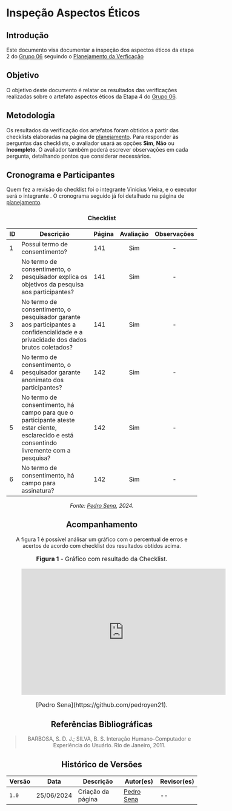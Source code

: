 # Inspeção Aspectos Éticos

## Introdução

Este documento visa documentar a inspeção dos aspectos éticos da etapa 2 do [Grupo 06](https://interacao-humano-computador.github.io/2024.1-DETRANDF) seguindo o [Planejamento da Verficação](./planejamento.md)


## Objetivo

O objetivo deste documento é relatar os resultados das verificações realizadas sobre o artefato aspectos éticos da Etapa 4 do [Grupo 06](https://interacao-humano-computador.github.io/2024.1-DETRANDF).

## Metodologia

Os resultados da verificação dos artefatos foram obtidos a partir das checklists elaboradas na página de [planejamento](./planejamento.md). Para responder às perguntas das checklists, o avaliador usará as opções **Sim**, **Não** ou **Incompleto**. O avaliador também poderá escrever observações em cada pergunta, detalhando pontos que considerar necessários.

## Cronograma e Participantes

Quem fez a revisão do checklist foi o integrante Vinicius Vieira, e o executor será o integrante [](https://github.com/). O cronograma seguido já foi detalhado na página de [planejamento](./planejamento.md).

<center>

### Checklist

<center>

| ID  | Descrição | Página | Avaliação | Observações |
| --- | ---- | --- | :-------: | :---------: |
| 1   |  Possui termo de consentimento?   |  141   | Sim    |      -      |
| 2   |  No termo de consentimento, o pesquisador explica os objetivos da pesquisa aos participantes? | 141  |     Sim     |      -      |
| 3   |  No termo de consentimento, o pesquisador garante aos participantes a confidencialidade e a privacidade dos dados brutos coletados?  | 141 |     Sim     |      -      |
| 4   |  No termo de consentimento, o pesquisador garante anonimato dos participantes?   | 142 |     Sim     |      -      |
| 5   |  No termo de consentimento, há campo para que o participante ateste estar ciente, esclarecido e está consentindo livremente com a pesquisa?   |  142  | Sim     |      -      |
| 6   |  No termo de consentimento, há campo para assinatura?   | 142 |     Sim     |      -      |

_Fonte: [Pedro Sena](https://github.com/pedroyen21), 2024._

</center>


## Acompanhamento

A figura 1 é possível análisar um gráfico com o percentual de erros e acertos de acordo com checklist dos resultados obtidos acima.

<figure markdown>
<font size="3"><p style="text-align: center"><b>Figura 1</b> - Gráfico com resultado da Checklist.</p></font>
<iframe width="539" height="333" seamless frameborder="0" scrolling="no" src="https://docs.google.com/spreadsheets/d/e/2PACX-1vR3MVzA3YqsA9BFsnNEfxxqoXiAKdV707I1Fk9otAVU83qTtaSDkRSKTJ8P2xds5-3OuzFI9jHjTdRM/pubchart?oid=1316620803&amp;format=interactive"></iframe><figcaption><font size="3"><p style="text-align: center">[Pedro Sena](https://github.com/pedroyen21).</p></font></figcaption>
</figure>

## Referências Bibliográficas

> BARBOSA, S. D. J.; SILVA, B. S. Interação Humano-Computador e Experiência do Usuário. Rio de Janeiro, 2011.

## Histórico de Versões

| Versão | Data       | Descrição                                   | Autor(es)                                              | Revisor(es) |
| ------ | ---------- | ------------------------------------------- | ------------------------------------------------------ | ----------- |
| `1.0`  | 25/06/2024 | Criação da página  | [Pedro Sena](https://github.com/pedroyen21) | --          |